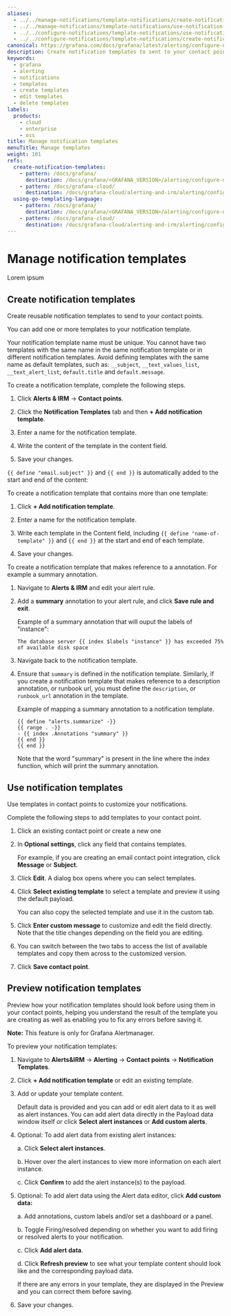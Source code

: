 ```yaml
---
aliases:
  - ../../manage-notifications/template-notifications/create-notification-templates/ # /docs/grafana/<GRAFANA_VERSION>/alerting/manage-notifications/template-notifications/create-notification-templates/
  - ../../manage-notifications/template-notifications/use-notification-templates/ # /docs/grafana/<GRAFANA_VERSION>/alerting/manage-notifications/template-notifications/use-notification-templates/
  - ../../configure-notifications/template-notifications/use-notification-templates/ # /docs/grafana/<GRAFANA_VERSION>/alerting/manage-notifications/template-notifications/use-notification-templates/
  - ../../configure-notifications/template-notifications/create-notification-templates/ # /docs/grafana/<GRAFANA_VERSION>/alerting/manage-notifications/template-notifications/create-notification-templates/
canonical: https://grafana.com/docs/grafana/latest/alerting/configure-notifications/template-notifications/manage-notification-templates/
description: Create notification templates to sent to your contact points
keywords:
  - grafana
  - alerting
  - notifications
  - templates
  - create templates
  - edit templates
  - delete templates
labels:
  products:
    - cloud
    - enterprise
    - oss
title: Manage notification templates
menuTitle: Manage templates
weight: 101
refs:
  create-notification-templates:
    - pattern: /docs/grafana/
      destination: /docs/grafana/<GRAFANA_VERSION>/alerting/configure-notifications/template-notifications/create-notification-templates/
    - pattern: /docs/grafana-cloud/
      destination: /docs/grafana-cloud/alerting-and-irm/alerting/configure-notifications/template-notifications/create-notification-templates/
  using-go-templating-language:
    - pattern: /docs/grafana/
      destination: /docs/grafana/<GRAFANA_VERSION>/alerting/configure-notifications/template-notifications/language/
    - pattern: /docs/grafana-cloud/
      destination: /docs/grafana-cloud/alerting-and-irm/alerting/configure-notifications/template-notifications/language/
---
```


# Manage notification templates

Lorem ipsum

## Create notification templates

Create reusable notification templates to send to your contact points.

You can add one or more templates to your notification template.

Your notification template name must be unique. You cannot have two templates with the same name in the same notification template or in different notification templates. Avoid defining templates with the same name as default templates, such as: `__subject`, `__text_values_list`, `__text_alert_list`, `default.title` and `default.message`.

To create a notification template, complete the following steps.

1. Click **Alerts & IRM** -> **Contact points**.
1. Click the **Notification Templates** tab and then **+ Add notification template**.

1. Enter a name for the notification template.

1. Write the content of the template in the content field.

1. Save your changes.

`{{ define "email.subject" }}` and `{{ end }}` is automatically added to the start and end of the content:

To create a notification template that contains more than one template:

1. Click **+ Add notification template**.

2. Enter a name for the notification template.

3. Write each template in the Content field, including `{{ define "name-of-template" }}` and `{{ end }}` at the start and end of each template.

4. Save your changes.

To create a notification template that makes reference to a annotation. For example a summary annotation.

1. Navigate to **Alerts & IRM** and edit your alert rule.
1. Add a **summary** annotation to your alert rule, and click **Save rule and exit**.

    Example of a summary annotation that will ouput the labels of "instance":

    ```
    The database server {{ index $labels "instance" }} has exceeded 75% of available disk space
    ```
1. Navigate back to the notification template.
1. Ensure that `summary` is defined in the notification template. Similarly, if you create a notification template that makes reference to a description annotation, or runbook url, you must define the `description`, or `runbook_url` annotation in the template.

   Example of mapping a summary annotation to a notification template.

   ```
   {{ define "alerts.summarize" -}}
   {{ range . -}}
   - {{ index .Annotations "summary" }}
   {{ end }}
   {{ end }}
   ```

    Note that the word "summary" is present in the line where the index function, which will print the summary annotation.

## Use notification templates

Use templates in contact points to customize your notifications.

Complete the following steps to add templates to your contact point.

1. Click an existing contact point or create a new one
1. In **Optional settings**, click any field that contains templates.

   For example, if you are creating an email contact point integration, click **Message** or **Subject**.

1. Click **Edit**.
   A dialog box opens where you can select templates.
1. Click **Select existing template** to select a template and preview it using the default payload.

   You can also copy the selected template and use it in the custom tab.

1. Click **Enter custom message** to customize and edit the field directly. Note that the title changes depending on the field you are editing.

1. You can switch between the two tabs to access the list of available templates and copy them across to the customized version.

1. Click **Save contact point**.

## Preview notification templates

Preview how your notification templates should look before using them in your contact points, helping you understand the result of the template you are creating as well as enabling you to fix any errors before saving it.

**Note:** This feature is only for Grafana Alertmanager.

To preview your notification templates:

1. Navigate to **Alerts&IRM** -> **Alerting** -> **Contact points** -> **Notification Templates**.
1. Click **+ Add notification template** or edit an existing template.
1. Add or update your template content.

   Default data is provided and you can add or edit alert data to it as well as alert instances. You can add alert data directly in the Payload data window itself or click **Select alert instances** or **Add custom alerts**.

1. Optional: To add alert data from existing alert instances:

   a. Click **Select alert instances**.

   b. Hover over the alert instances to view more information on each alert instance.

   c. Click **Confirm** to add the alert instance(s) to the payload.

1. Optional: To add alert data using the Alert data editor, click **Add custom data:**

   a. Add annotations, custom labels and/or set a dashboard or a panel.

   b. Toggle Firing/resolved depending on whether you want to add firing or resolved alerts to your notification.

   c. Click **Add alert data**.

   d. Click **Refresh preview** to see what your template content should look like and the corresponding payload data.

   If there are any errors in your template, they are displayed in the Preview and you can correct them before saving.

1. Save your changes.
